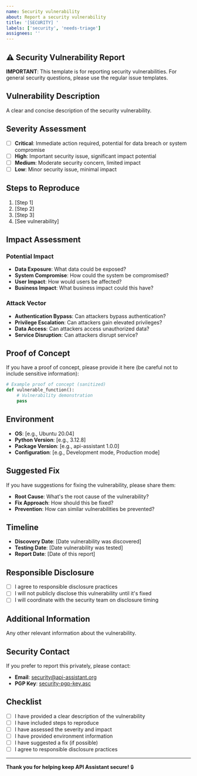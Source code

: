 ```yaml
---
name: Security vulnerability
about: Report a security vulnerability
title: '[SECURITY] '
labels: ['security', 'needs-triage']
assignees: ''
---
```


## ⚠️ Security Vulnerability Report

**IMPORTANT**: This template is for reporting security vulnerabilities. For general security questions, please use the regular issue templates.

## Vulnerability Description

A clear and concise description of the security vulnerability.

## Severity Assessment

- [ ] **Critical**: Immediate action required, potential for data breach or system compromise
- [ ] **High**: Important security issue, significant impact potential
- [ ] **Medium**: Moderate security concern, limited impact
- [ ] **Low**: Minor security issue, minimal impact

## Steps to Reproduce

1. [Step 1]
2. [Step 2]
3. [Step 3]
4. [See vulnerability]

## Impact Assessment

### Potential Impact
- **Data Exposure**: What data could be exposed?
- **System Compromise**: How could the system be compromised?
- **User Impact**: How would users be affected?
- **Business Impact**: What business impact could this have?

### Attack Vector
- **Authentication Bypass**: Can attackers bypass authentication?
- **Privilege Escalation**: Can attackers gain elevated privileges?
- **Data Access**: Can attackers access unauthorized data?
- **Service Disruption**: Can attackers disrupt service?

## Proof of Concept

If you have a proof of concept, please provide it here (be careful not to include sensitive information):

```python
# Example proof of concept (sanitized)
def vulnerable_function():
    # Vulnerability demonstration
    pass
```

## Environment

- **OS**: [e.g., Ubuntu 20.04]
- **Python Version**: [e.g., 3.12.8]
- **Package Version**: [e.g., api-assistant 1.0.0]
- **Configuration**: [e.g., Development mode, Production mode]

## Suggested Fix

If you have suggestions for fixing the vulnerability, please share them:

- **Root Cause**: What's the root cause of the vulnerability?
- **Fix Approach**: How should this be fixed?
- **Prevention**: How can similar vulnerabilities be prevented?

## Timeline

- **Discovery Date**: [Date vulnerability was discovered]
- **Testing Date**: [Date vulnerability was tested]
- **Report Date**: [Date of this report]

## Responsible Disclosure

- [ ] I agree to responsible disclosure practices
- [ ] I will not publicly disclose this vulnerability until it's fixed
- [ ] I will coordinate with the security team on disclosure timing

## Additional Information

Any other relevant information about the vulnerability.

## Security Contact

If you prefer to report this privately, please contact:
- **Email**: [security@api-assistant.org](mailto:security@api-assistant.org)
- **PGP Key**: [security-pgp-key.asc](https://api-assistant.org/security-pgp-key.asc)

## Checklist

- [ ] I have provided a clear description of the vulnerability
- [ ] I have included steps to reproduce
- [ ] I have assessed the severity and impact
- [ ] I have provided environment information
- [ ] I have suggested a fix (if possible)
- [ ] I agree to responsible disclosure practices

---

**Thank you for helping keep API Assistant secure!** 🔒 